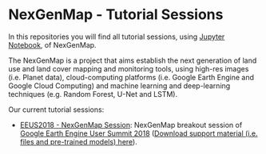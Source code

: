 # NexGenMap - Tutorial Sessions

In this repositories you will find all tutorial sessions, using [Jupyter Notebook](http://jupyter.org/), of NexGenMap.

The NexGenMap is a project that aims establish the next generation of land use and land cover mapping and monitoring tools, using high-res images (i.e. Planet data), cloud-computing platforms (i.e. Google Earth Engine and Google Cloud Computing) and machine learning and deep-learning techniques (e.g. Random Forest, U-Net and LSTM).

Our current tutorial sessions:
* [EEUS2018 - NexGenMap Session](https://github.com/NexGenMap/tutorial-sessions/01-EEUS2018_NexGenMap.ipynb): NexGenMap breakout session of [Google Earth Engine User Summit 2018](https://sites.google.com/earthoutreach.org/eeus2018/home) ([Download support material (i.e. files and pre-trained models) here](https://www.lapig.iesa.ufg.br/lapig/nextgenmap-data/tutorial-sessions/01-EEUS2018_NexGenMap.zip)).